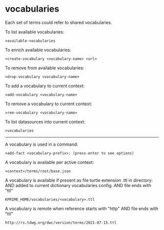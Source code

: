 # vocabularies

Each set of terms could refer to shared vocabularies.

To list available vocabularies:

    >available-vocabularies

To enrich available vocabularies:

    >create-vocabulary <vocabulary-name> <url>

To remove from available vocabularies:

    >drop-vocabulary <vocabulary-name>

To add a vocabulary to current context:

    >add-vocabulary <vocabulary-name>

To remove a vocabulary to current context:

    >rem-vocabulary <vocabulary-name>

To list datasources into current context:

    >vocabularies

---------------------

A vocabulary is used in a command:

    >add-fact <vocabulary-prefix>: (press-enter to see options) 


A vocabulary is available per active context:

    <context>/terms/root/base.json

A vocabulary is available if present as file turtle extension .ttl in directory:
    AND added to current dictionary vocabularies config.
    AND file ends with "ttl"

    KPRIME_HOME/vocabularies/<vocabulary>.ttl

A vocabulary is remote when reference starts with "http"
    AND file ends with "ttl"

    http://rs.tdwg.org/dwc/version/terms/2021-07-15.ttl
